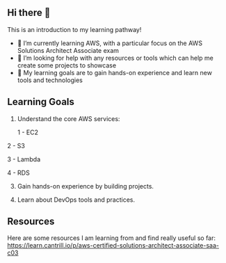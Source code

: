 ## Hi there 👋

This is an introduction to my learning pathway!

- 🌱 I’m currently learning AWS, with a particular focus on the AWS Solutions Architect Associate exam
- 🤔 I’m looking for help with any resources or tools which can help me create some projects to showcase
- 🧠 My learning goals are to gain hands-on experience and learn new tools and technologies

## Learning Goals

1. Understand the core AWS services:

   1 - EC2
   
  2 - S3
  
  3 - Lambda
  
  4 - RDS

3. Gain hands-on experience by building projects.

4. Learn about DevOps tools and practices.

## Resources

Here are some resources I am learning from and find really useful so far:
https://learn.cantrill.io/p/aws-certified-solutions-architect-associate-saa-c03
